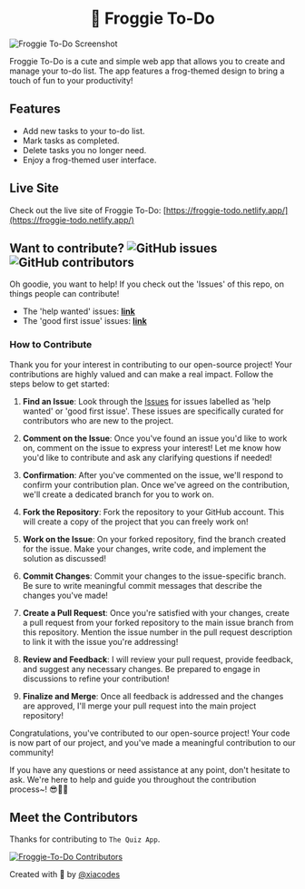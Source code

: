 <h1 align=center> 🐸 Froggie To-Do </h1>



![Froggie To-Do Screenshot](https://github.com/xiacodes/Froggie-To-Do/assets/113255772/746b576f-8331-4a74-b76b-41eef4e631e9)

Froggie To-Do is a cute and simple web app that allows you to create and manage your to-do list. The app features a frog-themed design to bring a touch of fun to your productivity!



## Features

- Add new tasks to your to-do list.
- Mark tasks as completed.
- Delete tasks you no longer need.
- Enjoy a frog-themed user interface.

## Live Site

Check out the live site of Froggie To-Do: [https://froggie-todo.netlify.app/](https://froggie-todo.netlify.app/)

## Want to contribute? ![GitHub issues](https://img.shields.io/github/issues/xiacodes/Froggie-To-Do?style=flat-square&color=8ecae6) ![GitHub contributors](https://img.shields.io/github/contributors/xiacodes/Froggie-To-Do?style=flat-square&color=e5989b)
Oh goodie, you want to help! If you check out the 'Issues' of this repo, on things people can contribute!
- The 'help wanted' issues: [**link**](https://github.com/xiacodes/Froggie-To-Do/labels/help%20wanted)
- The 'good first issue' issues: [**link**](https://github.com/xiacodes/Froggie-To-Do/labels/good%20first%20issue)

### How to Contribute

Thank you for your interest in contributing to our open-source project! Your contributions are highly valued and can make a real impact. Follow the steps below to get started:

1. **Find an Issue**: Look through the [Issues](https://github.com/xiacodes/Froggie-To-Do/issues) for issues labelled as 'help wanted' or 'good first issue'. These issues are specifically curated for contributors who are new to the project.

2. **Comment on the Issue**: Once you've found an issue you'd like to work on, comment on the issue to express your interest! Let me know how you'd like to contribute and ask any clarifying questions if needed!

3. **Confirmation**: After you've commented on the issue, we'll respond to confirm your contribution plan. Once we've agreed on the contribution, we'll create a dedicated branch for you to work on.

4. **Fork the Repository**: Fork the repository to your GitHub account. This will create a copy of the project that you can freely work on!

5. **Work on the Issue**: On your forked repository, find the branch created for the issue. Make your changes, write code, and implement the solution as discussed!

6. **Commit Changes**: Commit your changes to the issue-specific branch. Be sure to write meaningful commit messages that describe the changes you've made!

7. **Create a Pull Request**: Once you're satisfied with your changes, create a pull request from your forked repository to the main issue branch from this repository. Mention the issue number in the pull request description to link it with the issue you're addressing!

8. **Review and Feedback**: I will review your pull request, provide feedback, and suggest any necessary changes. Be prepared to engage in discussions to refine your contribution!

9. **Finalize and Merge**: Once all feedback is addressed and the changes are approved, I'll merge your pull request into the main project repository!

Congratulations, you've contributed to our open-source project! Your code is now part of our project, and you've made a meaningful contribution to our community!

If you have any questions or need assistance at any point, don't hesitate to ask. We're here to help and guide you throughout the contribution process~! 😎👍🏾

## Meet the Contributors 

Thanks for contributing to `The Quiz App`.

<a href="https://github.com/xiacodes/Froggie-To-Do/graphs/contributors">
  <img src="https://contrib.rocks/image?repo=xiacodes/Froggie-To-Do" alt ="Froggie-To-Do Contributors"/>
</a>





Created with 💚 by [@xiacodes](https://github.com/xiacodes)
